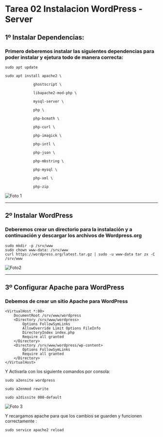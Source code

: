 # Tarea 02 Instalacion WordPress - Server

## 1º Instalar Dependencias:
### Primero deberemos instalar las siguientes dependencias para poder instalar y ejetura todo de manera correcta: 

    sudo apt update

    sudo apt install apache2 \

                 ghostscript \
                 
                 libapache2-mod-php \
                 
                 mysql-server \
                 
                 php \
                 
                 php-bcmath \
                 
                 php-curl \
                 
                 php-imagick \
                 
                 php-intl \
                 
                 php-json \
                 
                 php-mbstring \
                 
                 php-mysql \
                 
                 php-xml \
                 
                 php-zip
                 

![Foto 1](https://github.com/oliver-miguez/Tarea-02-Instalacion-WordPress-Server-SXE-Oliver-Miguez-Alonso-/blob/main/1.png)

__________________________________________________________________________________________________________________________

## 2º Instalar WordPress
### Deberemos crear un directorio para la instalación y a continuación y descargar los archivos de Wordpress.org

    sudo mkdir -p /srv/www
    sudo chown www-data: /srv/www
    curl https://wordpress.org/latest.tar.gz | sudo -u www-data tar zx -C /srv/www
    
![Foto2](https://github.com/oliver-miguez/Tarea-02-Instalacion-WordPress-Server-SXE-Oliver-Miguez-Alonso-/blob/main/2.png)

__________________________________________________________________________________________________________________________

## 3º Configurar Apache para WordPress
### Debemos de crear un sitio Apache para WordPress

    <VirtualHost *:80>
        DocumentRoot /srv/www/wordpress
        <Directory /srv/www/wordpress>
            Options FollowSymLinks
            AllowOverride Limit Options FileInfo
            DirectoryIndex index.php
            Require all granted
        </Directory>
        <Directory /srv/www/wordpress/wp-content>
            Options FollowSymLinks
            Require all granted
        </Directory>
    </VirtualHost>
Y Activarla con los siguiente comandos por consola:
    
    sudo a2ensite wordpress
    
    sudo a2enmod rewrite
    
    sudo a2dissite 000-default
![Foto 3](https://github.com/oliver-miguez/Tarea-02-Instalacion-WordPress-Server-SXE-Oliver-Miguez-Alonso-/blob/main/3.png)

Y recargamos apache para que los cambios se guarden y funcionen correctamente :

    sudo service apache2 reload
